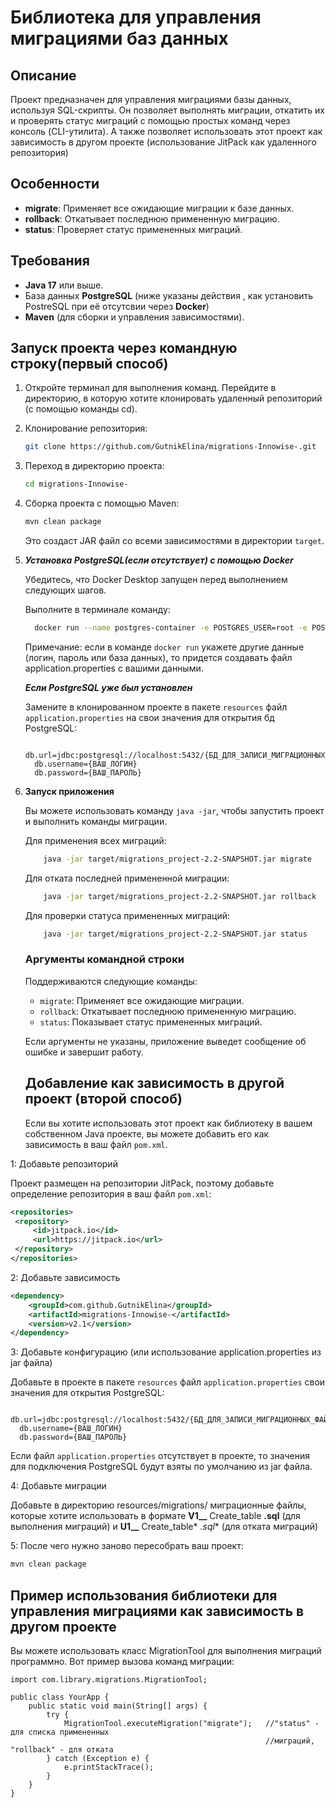 # Библиотека для управления миграциями баз данных

## Описание
Проект предназначен для управления миграциями базы данных, используя SQL-скрипты. Он позволяет выполнять миграции, откатить их и проверять статус 
миграций с помощью простых команд через консоль (CLI-утилита). А также позволяет использовать этот проект как зависимость в другом проекте (использование JitPack как удаленного репозитория)

## Особенности

- **migrate**: Применяет все ожидающие миграции к базе данных.
- **rollback**: Откатывает последнюю примененную миграцию.
- **status**: Проверяет статус примененных миграций.

## Требования

- **Java 17** или выше.
- База данных **PostgreSQL** (ниже указаны действия , как установить PostreSQL при её отсутсвии через **Docker**)
- **Maven** (для сборки и управления зависимостями).

## Запуск проекта через командную строку(первый способ)

1. Откройте терминал для выполнения команд. Перейдите в директорию, в которую хотите клонировать удаленный репозиторий (с помощью команды cd).

2. Клонирование репозитория:
   ```bash
   git clone https://github.com/GutnikElina/migrations-Innowise-.git

3. Переход в директорию проекта:
   ```bash
   cd migrations-Innowise-

4. Сборка проекта с помощью Maven:
   ```bash
   mvn clean package
   ```
   Это создаст JAR файл со всеми зависимостями в директории `target`.
   
5. ***Установка PostgreSQL(если отсутствует) с помощью Docker***

   Убедитесь, что Docker Desktop запущен перед выполнением следующих шагов.

   Выполните в терминале команду:
   ```bash
     docker run --name postgres-container -e POSTGRES_USER=root -e POSTGRES_PASSWORD=root -e POSTGRES_DB=migrations_db -p 5432:5432 -d postgres
   ```
   Примечание: если в команде ```docker run``` укажете другие данные (логин, пароль или база данных), то придется создавать файл application.properties с вашими данными.


   ***Если PostgreSQL уже был установлен***

   Замените в клонированном проекте в пакете ```resources``` файл ```application.properties``` на свои значения для открытия бд PostgreSQL:
   ```
     db.url=jdbc:postgresql://localhost:5432/{БД_ДЛЯ_ЗАПИСИ_МИГРАЦИОННЫХ_ФАЙЛОВ}
     db.username={ВАШ_ЛОГИН}
     db.password={ВАШ_ПАРОЛЬ}
   ```
   
6. **Запуск приложения**
      
   Вы можете использовать команду `java -jar`, чтобы запустить проект и выполнить команды миграции.

   Для применения всех миграций:

   ```bash
       java -jar target/migrations_project-2.2-SNAPSHOT.jar migrate
   ```

   Для отката последней примененной миграции:

   ```bash
       java -jar target/migrations_project-2.2-SNAPSHOT.jar rollback
   ```

   Для проверки статуса примененных миграций:

   ```bash
       java -jar target/migrations_project-2.2-SNAPSHOT.jar status
   ```
   ### Аргументы командной строки

   Поддерживаются следующие команды:

   - `migrate`: Применяет все ожидающие миграции.
   - `rollback`: Откатывает последнюю примененную миграцию.
   - `status`: Показывает статус примененных миграций.

   Если аргументы не указаны, приложение выведет сообщение об ошибке и завершит работу.

   ## Добавление как зависимость в другой проект (второй способ)
   Если вы хотите использовать этот проект как библиотеку в вашем собственном Java проекте, вы можете добавить его как зависимость в ваш файл `pom.xml`.

1: Добавьте репозиторий

   Проект размещен на репозитории JitPack, поэтому добавьте определение репозитория в ваш файл `pom.xml`:

   ```xml
   <repositories>
    <repository>
        <id>jitpack.io</id>
        <url>https://jitpack.io</url>
    </repository>
   </repositories>
   ```

2: Добавьте зависимость
   
   ```xml
   <dependency>
       <groupId>com.github.GutnikElina</groupId>
       <artifactId>migrations-Innowise-</artifactId>
       <version>v2.1</version>
   </dependency>
   ```

3: Добавьте конфигурацию (или использование application.properties из jar файла)

   Добавьте в проекте в пакете ```resources``` файл ```application.properties``` свои значения для открытия PostgreSQL:
   ```
     db.url=jdbc:postgresql://localhost:5432/{БД_ДЛЯ_ЗАПИСИ_МИГРАЦИОННЫХ_ФАЙЛОВ}
     db.username={ВАШ_ЛОГИН}
     db.password={ВАШ_ПАРОЛЬ}
   ```
   Если файл ```application.properties``` отсутствует в проекте, то значения для подключения PostgreSQL будут взяты по умолчанию из jar файла.

4: Добавьте миграции

   Добавьте в директорию resources/migrations/ миграционные файлы, которые хотите использовать в формате **V1__** Create_table **.sql** (для выполнения миграций) и 
   **U1__** Create_table* *.sql** (для отката миграций)

5: После чего нужно заново пересобрать ваш проект:
   ```bash
   mvn clean package
   ```

   ## Пример использования библиотеки для управления миграциями как зависимость в другом проекте

   Вы можете использовать класс MigrationTool для выполнения миграций программно. Вот пример вызова команд миграции:
   ```
   import com.library.migrations.MigrationTool;

   public class YourApp {
       public static void main(String[] args) {
           try {
               MigrationTool.executeMigration("migrate");   //"status" - для списка примененных
                                                            //миграций, "rollback" - для отката
           } catch (Exception e) {
               e.printStackTrace();
           }
       }
   }
   ```
